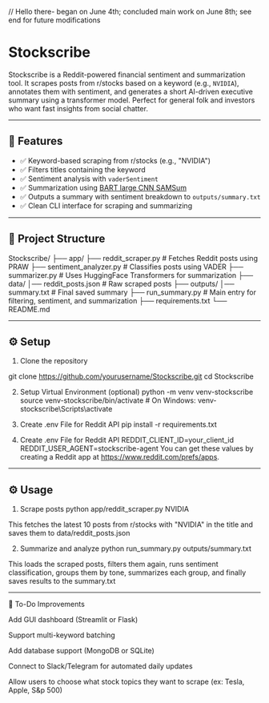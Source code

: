 // Hello there- began on June 4th; concluded main work on June 8th; see end for future modifications

# Stockscribe

Stockscribe is a Reddit-powered financial sentiment and summarization tool. It scrapes posts from r/stocks based on a keyword (e.g., `NVIDIA`), annotates them with sentiment, and generates a short AI-driven executive summary using a transformer model. Perfect for general folk and investors who want fast insights from social chatter.

---

## 🚀 Features

- ✅ Keyword-based scraping from r/stocks (e.g., "NVIDIA")
- ✅ Filters titles containing the keyword
- ✅ Sentiment analysis with `vaderSentiment`
- ✅ Summarization using [BART large CNN SAMSum](https://huggingface.co/philschmid/bart-large-cnn-samsum)
- ✅ Outputs a summary with sentiment breakdown to `outputs/summary.txt`
- ✅ Clean CLI interface for scraping and summarizing

---

## 📁 Project Structure

Stockscribe/
├── app/
    ├── reddit_scraper.py # Fetches Reddit posts using PRAW
    ├── sentiment_analyzer.py # Classifies posts using VADER
    ├── summarizer.py # Uses HuggingFace Transformers for summarization
├── data/
    │── reddit_posts.json # Raw scraped posts
├── outputs/
    │── summary.txt # Final saved summary
├── run_summary.py # Main entry for filtering, sentiment, and summarization
├── requirements.txt
└── README.md

---

## ⚙️ Setup

1. Clone the repository

git clone https://github.com/yourusername/Stockscribe.git
cd Stockscribe

2. Setup Virtual Environment (optional)
python -m venv venv-stockscribe
source venv-stockscribe/bin/activate  # On Windows: venv-stockscribe\Scripts\activate

3. Create .env File for Reddit API
pip install -r requirements.txt

4. Create .env File for Reddit API
REDDIT_CLIENT_ID=your_client_id
REDDIT_USER_AGENT=stockscribe-agent
You can get these values by creating a Reddit app at https://www.reddit.com/prefs/apps.

---

## ⚙️ Usage

1. Scrape posts
python app/reddit_scraper.py NVIDIA 

This fetches the latest 10 posts from r/stocks with "NVIDIA" in the title and saves them to data/reddit_posts.json

2. Summarize and analyze
python run_summary.py
outputs/summary.txt

This loads the scraped posts, filters them again, runs sentiment classification, groups them by tone, summarizes each group, and finally saves results to the summary.txt

---

📌 To-Do Improvements

 Add GUI dashboard (Streamlit or Flask)

 Support multi-keyword batching

 Add database support (MongoDB or SQLite)

 Connect to Slack/Telegram for automated daily updates

 Allow users to choose what stock topics they want to scrape (ex: Tesla, Apple, S&p 500)